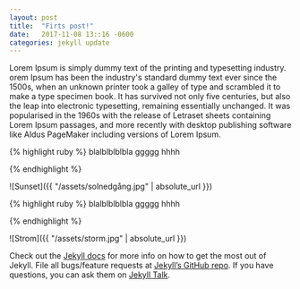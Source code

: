 ```yaml
---
layout: post
title:  "Firts post!"
date:   2017-11-08 13::16 -0600
categories: jekyll update
---
```

 
Lorem Ipsum is simply dummy text of the printing and typesetting industry. 
orem Ipsum has been the industry's standard dummy text ever since the 1500s,
 when an unknown printer took a galley of type and scrambled it to make a type specimen book. 
 It has survived not only five centuries, but also the leap into electronic typesetting, 
 remaining essentially unchanged. It was popularised in the 1960s with the release of Letraset 
 sheets containing Lorem Ipsum passages, and more recently with desktop publishing software like 
 Aldus PageMaker including versions of Lorem Ipsum.

 {% highlight ruby %}
blalblblblbla ggggg hhhh

{% endhighlight %}

![Sunset]({{ "/assets/solnedgång.jpg" | absolute_url }})

 {% highlight ruby %}
blalblblblbla ggggg hhhh

{% endhighlight %}

![Strom]({{ "/assets/storm.jpg" | absolute_url }})

Check out the [Jekyll docs][jekyll-docs] for more info on how to get the most out of Jekyll. File all bugs/feature requests at [Jekyll’s GitHub repo][jekyll-gh]. If you have questions, you can ask them on [Jekyll Talk][jekyll-talk].

[jekyll-docs]: https://jekyllrb.com/docs/home
[jekyll-gh]:   https://github.com/jekyll/jekyll
[jekyll-talk]: https://talk.jekyllrb.com/
